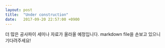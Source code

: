 ```yaml
---
layout: post
title:  "Under construction"
date:   2017-09-20 22:57:00 +0900
---
```


더 많은 공사파이 세미나 자료가 올라올 예정입니다.
markdown file을 손보고 있으니 기다려주세요!

